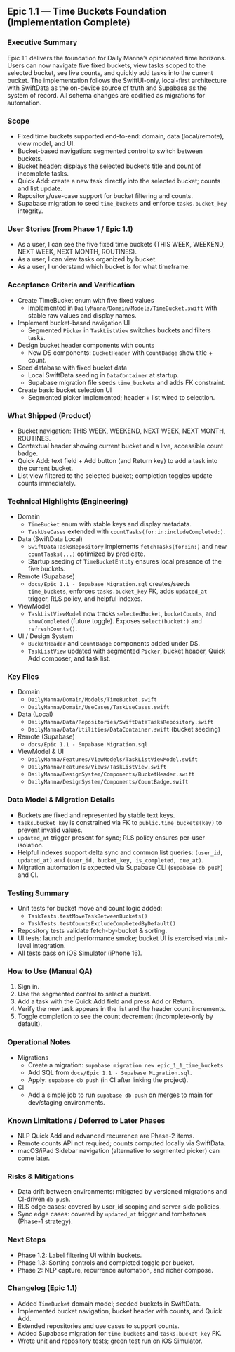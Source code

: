 ## Epic 1.1 — Time Buckets Foundation (Implementation Complete)

### Executive Summary
Epic 1.1 delivers the foundation for Daily Manna’s opinionated time horizons. Users can now navigate five fixed buckets, view tasks scoped to the selected bucket, see live counts, and quickly add tasks into the current bucket. The implementation follows the SwiftUI-only, local-first architecture with SwiftData as the on-device source of truth and Supabase as the system of record. All schema changes are codified as migrations for automation.

### Scope
- Fixed time buckets supported end-to-end: domain, data (local/remote), view model, and UI.
- Bucket-based navigation: segmented control to switch between buckets.
- Bucket header: displays the selected bucket’s title and count of incomplete tasks.
- Quick Add: create a new task directly into the selected bucket; counts and list update.
- Repository/use-case support for bucket filtering and counts.
- Supabase migration to seed `time_buckets` and enforce `tasks.bucket_key` integrity.

### User Stories (from Phase 1 / Epic 1.1)
- As a user, I can see the five fixed time buckets (THIS WEEK, WEEKEND, NEXT WEEK, NEXT MONTH, ROUTINES).
- As a user, I can view tasks organized by bucket.
- As a user, I understand which bucket is for what timeframe.

### Acceptance Criteria and Verification
- Create TimeBucket enum with five fixed values
  - Implemented in `DailyManna/Domain/Models/TimeBucket.swift` with stable raw values and display names.
- Implement bucket-based navigation UI
  - Segmented `Picker` in `TaskListView` switches buckets and filters tasks.
- Design bucket header components with counts
  - New DS components: `BucketHeader` with `CountBadge` show title + count.
- Seed database with fixed bucket data
  - Local SwiftData seeding in `DataContainer` at startup.
  - Supabase migration file seeds `time_buckets` and adds FK constraint.
- Create basic bucket selection UI
  - Segmented picker implemented; header + list wired to selection.

### What Shipped (Product)
- Bucket navigation: THIS WEEK, WEEKEND, NEXT WEEK, NEXT MONTH, ROUTINES.
- Contextual header showing current bucket and a live, accessible count badge.
- Quick Add: text field + Add button (and Return key) to add a task into the current bucket.
- List view filtered to the selected bucket; completion toggles update counts immediately.

### Technical Highlights (Engineering)
- Domain
  - `TimeBucket` enum with stable keys and display metadata.
  - `TaskUseCases` extended with `countTasks(for:in:includeCompleted:)`.
- Data (SwiftData Local)
  - `SwiftDataTasksRepository` implements `fetchTasks(for:in:)` and new `countTasks(...)` optimized by predicate.
  - Startup seeding of `TimeBucketEntity` ensures local presence of the five buckets.
- Remote (Supabase)
  - `docs/Epic 1.1 - Supabase Migration.sql` creates/seeds `time_buckets`, enforces `tasks.bucket_key` FK, adds `updated_at` trigger, RLS policy, and helpful indexes.
- ViewModel
  - `TaskListViewModel` now tracks `selectedBucket`, `bucketCounts`, and `showCompleted` (future toggle). Exposes `select(bucket:)` and `refreshCounts()`.
- UI / Design System
  - `BucketHeader` and `CountBadge` components added under DS.
  - `TaskListView` updated with segmented `Picker`, bucket header, Quick Add composer, and task list.

### Key Files
- Domain
  - `DailyManna/Domain/Models/TimeBucket.swift`
  - `DailyManna/Domain/UseCases/TaskUseCases.swift`
- Data (Local)
  - `DailyManna/Data/Repositories/SwiftDataTasksRepository.swift`
  - `DailyManna/Data/Utilities/DataContainer.swift` (bucket seeding)
- Remote (Supabase)
  - `docs/Epic 1.1 - Supabase Migration.sql`
- ViewModel & UI
  - `DailyManna/Features/ViewModels/TaskListViewModel.swift`
  - `DailyManna/Features/Views/TaskListView.swift`
  - `DailyManna/DesignSystem/Components/BucketHeader.swift`
  - `DailyManna/DesignSystem/Components/CountBadge.swift`

### Data Model & Migration Details
- Buckets are fixed and represented by stable text keys.
- `tasks.bucket_key` is constrained via FK to `public.time_buckets(key)` to prevent invalid values.
- `updated_at` trigger present for sync; RLS policy ensures per-user isolation.
- Helpful indexes support delta sync and common list queries: `(user_id, updated_at)` and `(user_id, bucket_key, is_completed, due_at)`.
- Migration automation is expected via Supabase CLI (`supabase db push`) and CI.

### Testing Summary
- Unit tests for bucket move and count logic added:
  - `TaskTests.testMoveTaskBetweenBuckets()`
  - `TaskTests.testCountsExcludeCompletedByDefault()`
- Repository tests validate fetch-by-bucket & sorting.
- UI tests: launch and performance smoke; bucket UI is exercised via unit-level integration.
- All tests pass on iOS Simulator (iPhone 16).

### How to Use (Manual QA)
1) Sign in.
2) Use the segmented control to select a bucket.
3) Add a task with the Quick Add field and press Add or Return.
4) Verify the new task appears in the list and the header count increments.
5) Toggle completion to see the count decrement (incomplete-only by default).

### Operational Notes
- Migrations
  - Create a migration: `supabase migration new epic_1_1_time_buckets`
  - Add SQL from `docs/Epic 1.1 - Supabase Migration.sql`.
  - Apply: `supabase db push` (in CI after linking the project).
- CI
  - Add a simple job to run `supabase db push` on merges to main for dev/staging environments.

### Known Limitations / Deferred to Later Phases
- NLP Quick Add and advanced recurrence are Phase-2 items.
- Remote counts API not required; counts computed locally via SwiftData.
- macOS/iPad Sidebar navigation (alternative to segmented picker) can come later.

### Risks & Mitigations
- Data drift between environments: mitigated by versioned migrations and CI-driven `db push`.
- RLS edge cases: covered by user_id scoping and server-side policies.
- Sync edge cases: covered by `updated_at` trigger and tombstones (Phase-1 strategy).

### Next Steps
- Phase 1.2: Label filtering UI within buckets.
- Phase 1.3: Sorting controls and completed toggle per bucket.
- Phase 2: NLP capture, recurrence automation, and richer compose.

### Changelog (Epic 1.1)
- Added `TimeBucket` domain model; seeded buckets in SwiftData.
- Implemented bucket navigation, bucket header with counts, and Quick Add.
- Extended repositories and use cases to support counts.
- Added Supabase migration for `time_buckets` and `tasks.bucket_key` FK.
- Wrote unit and repository tests; green test run on iOS Simulator.


